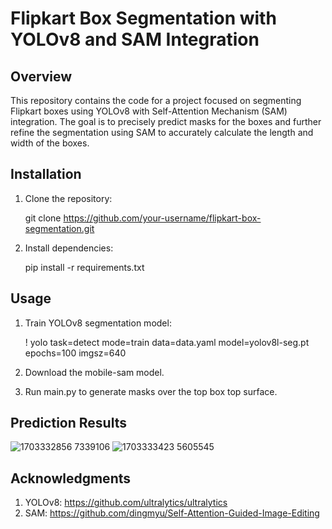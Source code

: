 # Flipkart Box Segmentation with YOLOv8 and SAM Integration

## Overview

This repository contains the code for a project focused on segmenting Flipkart boxes using YOLOv8 with Self-Attention Mechanism (SAM) integration. The goal is to precisely predict masks for the boxes and further refine the segmentation using SAM to accurately calculate the length and width of the boxes.

## Installation
1. Clone the repository:

   git clone https://github.com/your-username/flipkart-box-segmentation.git

2. Install dependencies:

   pip install -r requirements.txt

## Usage
1. Train YOLOv8 segmentation model:

   ! yolo task=detect mode=train data=data.yaml model=yolov8l-seg.pt epochs=100 imgsz=640

2. Download the mobile-sam model.

3. Run main.py to generate masks over the top box top surface.
   

## Prediction Results 

![1703332856 7339106](https://github.com/a-r-p-i-t/neometry/assets/99071325/6c871434-9c84-4937-8348-b2c3a97ad718)
![1703333423 5605545](https://github.com/a-r-p-i-t/neometry/assets/99071325/298e42f8-8bc0-45cf-8509-601d80c6c962)
## Acknowledgments

1. YOLOv8: https://github.com/ultralytics/ultralytics
2. SAM: https://github.com/dingmyu/Self-Attention-Guided-Image-Editing
   


      

